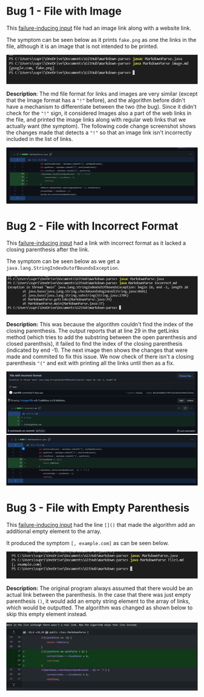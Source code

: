 # Bug 1 - File with Image

This [failure-inducing input](https://raw.githubusercontent.com/suprithk/markdown-parse/51f10558fe3f0544eab268874062085a955e7298/image.md) file had an image link along with a website link. 

 The symptom can be seen below as it prints `fake.png` as one the links in the file, although it is an image that is not intended to be printed.

![Image](symp1.png)


 **Description**: The md file format for links and images are very similar (except that the Image format has a `"!"` before), and the algorithm before didn't have a mechanism to differentiate between the two (the bug). Since it didn't check for the `"!"` sign, it considered Images also a part of the web links in the file, and printed the image links along with regular web links that we actually want (the symptom). The following code change screenshot shows the changes made that detects a `"!"` so that an image link isn't incorrectly included in the list of links.

![Image](report-2.1.png)

# Bug 2 - File with Incorrect Format 

This [failure-inducing input](https://raw.githubusercontent.com/suprithk/markdown-parse/51f10558fe3f0544eab268874062085a955e7298/incorrect.md) had a link with incorrect format as it lacked a closing parenthesis after the link. 

The symptom can be seen below as we get a `java.lang.StringIndexOutofBoundsException`. 

![Image](symptom2.png)

**Description:** This was because the algorithm couldn't find the index of the closing parenthesis. The output reports that at line 29 in the getLinks method (which tries to add the substring between the open parenthesis and closed parenthsis), it failed to find the index of the closing parenthesis (indicated by end -1). The next image then shows the changes that were made and commited to fix this issue. We now check of there isn't a closing parenthesis `"("` and exit with printing all the links until then as a fix.

![Image](report-2.2a.png)
![Image](report-2.2b.png)

# Bug 3 - File with Empty Parenthesis

This [failure-inducing input](https://raw.githubusercontent.com/suprithk/markdown-parse/b5b3286e691f36652e65c849355618a38ab788ad/file3.md) had the line `[]()` that made the algorithm add an additional empty element to the array.

It produced the symptom `[, example.com]` as can be seen below. 

![Image](symptom3.png)

**Description:** The original program always assumed that there would be an actual link between the parenthesis. In the case that there was just empty parenthesis `()`, it would add an empty string element to the array of links, which would be outputted. The algorithm was changed as shown below to skip this empty element instead.

![Image](report-2.3.png)
